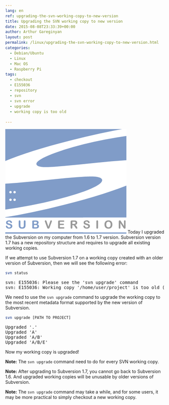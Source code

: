 ```yaml
---
lang: en
ref: upgrading-the-svn-working-copy-to-new-version
title: Upgrading the SVN working copy to new version
date: 2015-08-08T23:33:39+00:00
author: Arthur Gareginyan
layout: post
permalink: /linux/upgrading-the-svn-working-copy-to-new-version.html
categories:
  - Debian/Ubuntu
  - Linux
  - Mac OS
  - Raspberry Pi
tags:
  - checkout
  - E155036
  - repository
  - svn
  - svn error
  - upgrade
  - working copy is too old

---
```


![thumb](/images/thumbnail/SubVersion.png)
Today I upgraded the Subversion on my computer from 1.6 to 1.7 version. Subversion version 1.7 has a new repository structure and requires to upgrade all existing working copies.


If we attempt to use Subversion 1.7 on a working copy created with an older version of Subversion, then we will see the following error:

```sh
svn status
```

<pre>
svn: E155036: Please see the 'svn upgrade' command
svn: E155036: Working copy '/home/user/project' is too old (format 10, created by Subversion 1.6)
</pre>

We need to use the `svn upgrade` command to upgrade the working copy to the most recent metadata format supported by the new version of Subversion.

```sh
svn upgrade [PATH TO PROJECT]
```

<pre>
Upgraded '.'
Upgraded 'A'
Upgraded 'A/B'
Upgraded 'A/B/E'
</pre>

Now my working copy is upgraded!

**Note:** The `svn upgrade` command need to do for every SVN working copy.

**Note:** After upgrading to Subversion 1.7, you cannot go back to Subversion 1.6. And upgraded working copies will be unusable by older versions of Subversion.

**Note:** The `svn upgrade` command may take a while, and for some users, it may be more practical to simply checkout a new working copy.
